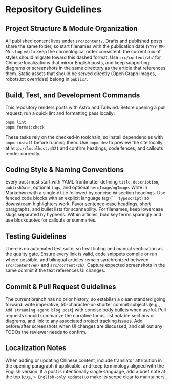 # Repository Guidelines

## Project Structure & Module Organization
All published content lives under `src/content/`. Drafts and published posts share the same folder, so start filenames with the publication date (`YYYY-MM-DD-slug.md`) to keep the chronological order consistent; the current mix of styles should migrate toward this dashed format. Use `src/content/zh/` for Chinese localizations that mirror English posts, and keep supporting diagrams or screenshots in the same directory as the article that references them. Static assets that should be served directly (Open Graph images, robots.txt overrides) belong in `public/`.

## Build, Test, and Development Commands
This repository renders posts with Astro and Tailwind. Before opening a pull request, run a quick lint and formatting pass locally:

```bash
pnpm lint
pnpm format:check
```

These tasks rely on the checked-in toolchain, so install dependencies with `pnpm install` before running them. Use `pnpm dev` to preview the site locally at `http://localhost:4321` and confirm headings, code fences, and callouts render correctly.

## Coding Style & Naming Conventions
Every post must start with YAML frontmatter defining `title`, `description`, `publishDate`, optional `tags`, and optional `heroImage`/`ogImage`. Write in Markdown with a single `#` title followed by concise `##` section headings. Use fenced code blocks with an explicit language tag (` ```typescript `) so downstream highlighters work. Favor sentence-case headings, short paragraphs, and bullet lists for scannability. For filenames, keep lowercase slugs separated by hyphens. Within articles, bold key terms sparingly and use blockquotes for callouts or summaries.

## Testing Guidelines
There is no automated test suite, so treat linting and manual verification as the quality gate. Ensure every link is valid, code snippets compile or run where possible, and bilingual articles remain synchronized between `src/content/en/` and `src/content/zh/`. Capture expected screenshots in the same commit if the text references UI changes.

## Commit & Pull Request Guidelines
The current branch has no prior history, so establish a clean standard going forward: write imperative, 50-character-or-shorter commit subjects (e.g., `Add streaming agent blog post`) with concise body bullets when useful. Pull requests should summarize the narrative focus, list notable sections or diagrams, and link to any associated project tracking issues. Add before/after screenshots when UI changes are discussed, and call out any TODOs the reviewer needs to confirm.

## Localization Notes
When adding or updating Chinese content, include translator attribution in the opening paragraph if applicable, and keep terminology aligned with the English version. If a post is intentionally single-language, add a brief note at the top (e.g., `> English-only update`) to make its scope clear to maintainers.
